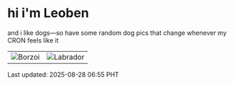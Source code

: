 # hi i'm Leoben

and i like dogs—so have some random dog pics that change whenever my CRON feels like it

|  |  |
|--------|----------|
| ![Borzoi](https://random-dog-vercel.vercel.app/api/random-borzoi?v=1756335321) | ![Labrador](https://random-dog-vercel.vercel.app/api/random-labrador?v=1756335321) |

Last updated: 2025-08-28 06:55 PHT
